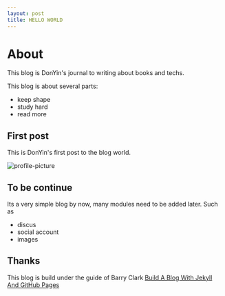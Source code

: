 ```yaml
---
layout: post
title: HELLO WORLD
---
```

# About
This blog is DonYin's journal to writing about books and techs.

This blog is about several parts:
- keep shape
- study hard
- read more
## First post
This is DonYin's first post to the blog world.


![profile-picture](http://op8cth1pi.bkt.clouddn.com/mmexport1383395843311.jpg)

## To be continue
Its a very simple blog by now, many modules need to be added later.  Such as
- discus
- social account
- images


## Thanks
This blog is build under the guide of Barry Clark [Build A Blog With Jekyll And GitHub Pages](https://www.smashingmagazine.com/2014/08/build-blog-jekyll-github-pages/)
